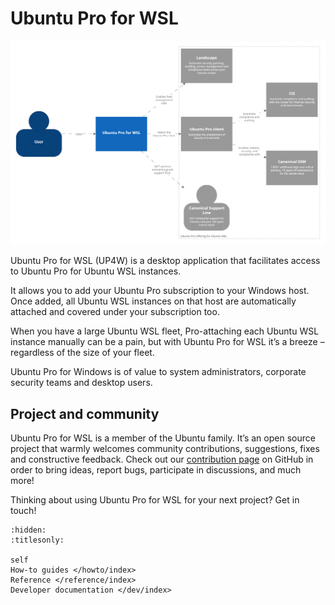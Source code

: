 # Ubuntu Pro for WSL

![System Landscape](./assets/up4w-systemlandscape.png)

Ubuntu Pro for WSL (UP4W) is a desktop application that facilitates access to Ubuntu Pro for Ubuntu WSL instances.

It allows you to add your Ubuntu Pro subscription to your Windows host. Once added, all Ubuntu WSL instances on that host are automatically attached and covered under your subscription too.

When you have a large Ubuntu WSL fleet, Pro-attaching each Ubuntu WSL instance manually can be a pain, but with Ubuntu Pro for WSL it’s a breeze – regardless of the size of your fleet.

Ubuntu Pro for Windows is of value to system administrators, corporate security teams and desktop users.

## Project and community

Ubuntu Pro for WSL is a member of the Ubuntu family. It’s an open source project that warmly welcomes community contributions, suggestions, fixes and constructive feedback. Check out our [contribution page](https://github.com/canonical/ubuntu-pro-for-wsl/blob/main/CONTRIBUTING.md) on GitHub in order to bring ideas, report bugs, participate in discussions, and much more!

Thinking about using Ubuntu Pro for WSL for your next project? Get in touch!

```{toctree}
:hidden:
:titlesonly:

self
How-to guides </howto/index>
Reference </reference/index>
Developer documentation </dev/index>
```
